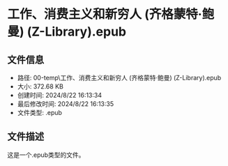﻿# 工作、消费主义和新穷人 (齐格蒙特·鲍曼) (Z-Library).epub

## 文件信息
- 路径: 00-temp\工作、消费主义和新穷人 (齐格蒙特·鲍曼) (Z-Library).epub
- 大小: 372.68 KB
- 创建时间: 2024/8/22 16:13:34
- 最后修改时间: 2024/8/22 16:13:35
- 文件类型: .epub

## 文件描述
这是一个.epub类型的文件。

